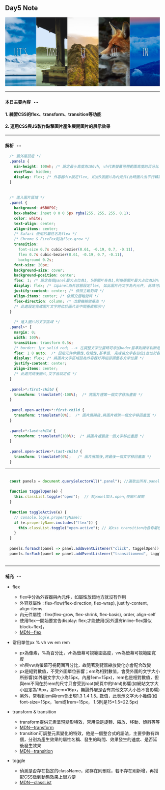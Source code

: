 ## **Day5 Note**


<div align=center><img src="flex_panel_gallery.png" width=800></div>

---
### `本日主要內容 --`
#### 1. 練習CSS的flex、transform、transition等功能
#### 2. 運用CSS與JS製作點擊圖片產生展開圖片的展示效果

---


### `解析 --`


```css
  /* 最外層設定 */
  .panels {
    min-height: 100vh; /* 設定最小高度為100vh, vh代表螢幕可視範圍高度的百分比 */
    overflow: hidden;
    display: flex; /* 外容器div設定flex, 如此5張圖片為內元件(此時圖片由平行轉為垂直,圖片文字在最上方) */
  }


  /* 進入圖片區域 */
  .panel {
    background: #6B0F9C;
    box-shadow: inset 0 0 0 5px rgba(255, 255, 255, 0.1);
    color: white;
    text-align: center;
    align-items: center;
    /* Safari 使用的屬性名為flex */
    /* Chrome & FireFox則為flex-grow */
    transition:
      font-size 0.7s cubic-bezier(0.61, -0.19, 0.7, -0.11),
      flex 0.7s cubic-bezier(0.61, -0.19, 0.7, -0.11),
      background 0.2s;
    font-size: 20px;
    background-size: cover;
    background-position: center;
    flex: 1; /* 設定每個panel最大占位為1, 5張圖片各為1,則每張圖片最大占位為20% */
    display: flex; /* 以panel為外容器設定flex, 如此圖片內文字為內元件, 此時可設定以下屬性調整文字位置(如無則無效果) */
    justify-content: center; /* 依照主軸對齊 */
    align-items: center; /* 依照交錯軸對齊 */
    flex-direction: column; /* 改變軸線做垂直 */
    /* 此處設定完成圖片文字將位於圖片正中間垂直顯示*/
  }

    /* 進入圖片的文字區域 */
  .panel>* {
    margin: 0;
    width: 100%;
    transition: transform 0.5s;
    /* border: 1px solid red; --> 在調整文字位置時可添加boder當準則線來判斷是否達到需求 */
    flex: 1 0 auto;  /* 設定元件伸展性,收縮性,基準值. 完成後文字各佔位1並位於各自位置中的最上方  */
    display: flex; /* 將圖片文字區域設為外容器好再細部調整各文字位置 */
    justify-content: center; 
    align-items: center;
    /* 此處完成後圖片,文字皆就定位 */
  }

  .panel>*:first-child {
    transform: translateY(-100%);  /* 將圖片裡第一個文字移出畫面 */
  }

  .panel.open-active>*:first-child {
    transform: translateY(0%);  /* 圖片展開後,將圖片裡第一個文字移回畫面 */
  }

  .panel>*:last-child {
    transform: translateY(100%);  /* 將圖片裡最後一個文字移出畫面 */
  }

  .panel.open-active>*:last-child {
    transform: translateY(0%);   /* 圖片展開後,將最後一個文字移回畫面 */
  }

```

---

```js

  const panels = document.querySelectorAll(".panel"); //選取出所有.panel

  function taggelOpen(e) {
    this.classList.toggle("open");  // 於panel加入.open,使圖片展開
  }

  function taggleActive(e) {
    // console.log(e.propertyName);
    if (e.propertyName.includes("flex")) {
      this.classList.toggle("open-active"); // 如css transition內含有屬性名包含flex的屬性,則觸發將第一個文字及最後一個文字傳回畫面
    }
  }

  panels.forEach(panel => panel.addEventListener("click", taggelOpen)) // 監聽點擊事件,發生事件進入taggleOpen
  panels.forEach(panel => panel.addEventListener("transitionend", taggleActive))  // 監聽CSS transition(open內屬性flex,font-size)事件結束後觸發進入taggleActive,
  

```

---

### **`補充 --`**
* flex
  * flex中分為外容器與內元件，如屬性放錯地方就沒有作用
  * 外容器屬性 : flex-flow(flex-direction, flex-wrap), justify-content, align-items
  * 內元件屬性 : flex(flex-grow, flex-shrink, flex-basis), order, align-self
  * 使用flex一開始要宣告display: flex;才能使用(另外還有inline-flex類似block+flex)，
  * [MDN--flex](https://developer.mozilla.org/en-US/docs/Web/CSS/flex)

* 常用單位px % vh vw em rem
  * px為像素，%為百分比，vh為螢幕可視範圍高度，vw為螢幕可視範圍寬度
  * vh與vw為螢幕可視範圍百分比，故隨著瀏覽器縮放變化亦會配合改變
  * px是絕對數值，不受外圍單位影響；em為相對數值，會受外圍的文字大小所影響(如外層文字大小為15px，內層1em=15px)，rem也是相對數值，但與em不同在於rem的尺寸只會受到root(網頁中的html)影響(如網站文字大小設定為16px，那1rem=16px，無論外層是否有其他文字大小皆不會影響)
  * 另外，常看到em與rem會出現1.3 1.4 1.5...數值，此表示文字大小幾倍(如font-size=15px，1em或1rem=15px， 1.5則是15*1.5=22.5px)

* transform & transition
  * transform提供元素呈現變形特效，常用像是旋轉、縮放、移動、傾斜等等
  * [MDN--transform](https://developer.mozilla.org/en-US/docs/Web/CSS/transform)
  * transition可調整元素變化的特效，他是一個整合式的語法，主要參數有四個，分別為產生效果的屬性名稱、發生的時間、效果發生的速度、是否延後發生效果
  * [MDN--transition](https://developer.mozilla.org/en-US/docs/Web/CSS/transition)


* toggle
  * 偵測是否存在指定的className，如存在則刪除，若不存在則新增，再搭配CSS做到動態效果上很方便
  * [MDN--classList](https://developer.mozilla.org/en-US/docs/Web/API/Element/classList)